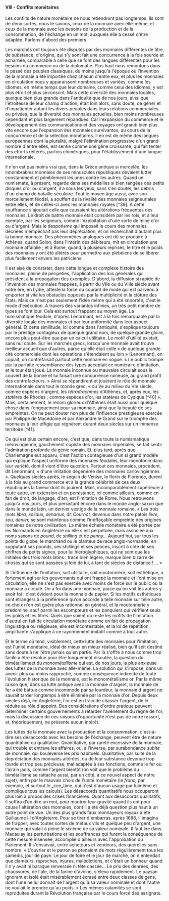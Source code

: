 #### VIII - Conflits monétaires

Les conflits de nature monétaire ne nous retiendront pas longtemps. Ils sont de deux sortes, nous le savons, ceux de la monnaie avec elle-même, et ceux de la monnaie avec les besoins de la production et de la consommation, de l'échange en un mot, auxquels elle a cessé d'être adaptée. Parlons d'abord des premiers.

Les marchés ont toujours été disputés par des monnaies différentes de titre, de substance, d'origine, qui s'y sont fait une concurrence à la fois sourde et acharnée, comparable à celle que se font des langues différentes pour les besoins du commerce ou de la diplomatie. Plus haut nous remontons dans le passé des peuples classiques, du moins jusqu'à l'époque où l'invention de la monnaie a été importée chez chacun d'entre eux, et plus les monnaies en circulation nous y apparaissent nombreuses et variées, comme les idiomes, en même temps que leur domaine, comme celui des idiomes, y est plus étroit et plus circonscrit. Mais cette diversité des monnaies locales, quoique bien plus grande dans l'antiquité que de nos jours, ainsi que l'étroitesse de leur champ d'action, était loin alors, sans doute, de gêner et d'impatienter autant les divers peuples dans leurs relations commerciales ou privées, que la diversité des monnaies actuelles, bien moins nombreuses cependant et plus largement répandues. Car l'expansion du commerce et le développement des communications et des voyages ont grandi bien plus vite encore que l'expansion des monnaies survivantes, au cours de la concurrence et de la sélection monétaires. Il en est de même des langues européennes dont la pluralité, malgré l'élimination progressive d'un grand nombre d'entre elles, est sentie comme une gêne croissante, qui fait tenter des efforts réitérés, parfois chimériques, pour l'établissement d'une langue internationale.

Il n'en est pas moins vrai que, dans la Grèce antique si morcelée, les innombrables monnaies de ses minuscules républiques devaient lutter constamment et péniblement les unes contre les autres. Quand un numismate, à présent, regarde dans ses médailles si bien rangées ces petits disques d'or ou d'argent, il a sous les yeux, sans s'en douter, les débris d'un champ de bataille séculaire. Tout le moyen âge aussi, avec son morcellement féodal, a souffert de la rivalité des monnaies seigneuriales entre elles, et de celles-ci avec les monnaies royales [^39]. À cette souffrance s'ajoutait celle que causaient les altérations fréquentes des monnaies. Le droit de battre monnaie était considéré par les rois, et à leur exemple, par les seigneurs, comme l'exploitation d'une sorte de mine d'or ou d'argent. Mais le despotisme qui imposait le cours des monnaies décriées n'empêchait pas leur dépréciation, et on recherchait d'autant plus la bonne monnaie. Des phénomènes analogues ont dû se produire à Athènes, quand Solon, dans l'intérêt des débiteurs, mit en circulation une monnaie affaiblie ; et à Rome, quand, à plusieurs reprises, le titre et le poids des monnaies y ont été altérés pour permettre aux plébéiens de se libérer plus facilement envers les patriciens.

Il est aisé de constater, dans cette longue et complexe histoire des monnaies, pleine de péripéties, l'application des lois générales qui président à la propagation des exemples. D'abord, la diffusion si rapide de l'invention des monnaies frappées, à partir du VIIe ou du VIIIe siècle avant notre ère, en Lydie, atteste la force du courant de mode qui est parvenu à emporter si vite les obstacles opposés par la multiplicité et la clôture des États. Mais ce n'est pas seulement l'idée même qui a été importée, c'est le mode d'exécution. A travers des variantes infinies, un très petit nombre de types se font jour. Cela est surtout frappant au moyen âge. La numismatique féodale, d'après Lenormant, est à la fois remarquable par la diversité locale des monnaies et par leur uniformité dans leur aspect général. Et cette similitude, ici comme dans l'antiquité, s'explique toujours par le prestige contagieux de quelque grand nom, de quelque grande gloire, encore plus peut-être que par un calcul utilitaire. Le motif d'utilité existait, sans nul doute. Sur les marchés grecs, lorsqu'une monnaie avait trouvé meilleur accueil que d'autres, parce qu'elle était celle « de quelque grande cité commerciale dont les opérations s'étendaient au loin » (Lenormant), on copiait, on contrefaisait partout cette monnaie en vogue. « Le public trompé par la parfaite ressemblance des types acceptait ce numéraire d'imitation, et le tour était joué. La monnaie inconnue ou mauvaise circulait sous le couvert de la bonne et lui faisait une concurrence ruineuse, au grand profit des contrefacteurs. » Ainsi se répandirent et jouèrent le rôle de monnaie internationale dans tout le monde grec, « du Ve au milieu du VIe siècle, comme espèces d'argent, les _tétradrachmes_ d'Athènes, et, après eux, les _statères_ de Rhodes ; comme espèces d'or, les statères de Cyzique [^40] ». Mais, certainement, le renom glorieux d'Athènes était aussi pour quelque chose dans l'engouement pour sa monnaie, ainsi que la beauté de ses empreintes. On ne peut douter non plus de l'influence prestigieuse exercée par Philippe de Macédoine et par Alexandre le Grand sur le triomphe des monnaies à leur effigie qui régnèrent durant deux siècles sur un immense territoire [^41].

Ce qui est plus certain encore, c'est que, dans toute la numismatique mérovingienne, gauchement copiste des monnaies impériales, se fait sentir l'admiration profonde du génie romain. Et, plus tard, après que Charlemagne eut apparu, c'est l'action contagieuse d'un si grand modèle qui explique l'aspect uniforme des monnaies féodales, leur monotonie dans leur variété, dont il vient d'être question. Partout ces monnaies, procèdent, dit Lenormant, « d'une imitation dégénérée des monnaies carlovingiennes ». Quelques siècles après, le sequin de Venise, le florin de Florence, durent à la fois au grand commerce et à la grande célébrité de ces deux républiques la faveur dont ils jouirent. Mais, incomparablement supérieure à toute autre, en extension et en persistance, ici comme ailleurs, comme en fait de droit, de langage, d'art, est l'imitation de Rome. Nous retrouvons jusqu'à nos jours, et plus persistant encore dans le monde anglo-saxon que dans le monde latin, un dernier vestige de la monnaie romaine. « Les trois mots _libra, solidus, denarius_, dit _Cournot,_ devenus dans notre patois _livre, sou, denier,_ se sont maintenus comme l'ineffaçable empreinte des origines romaines de notre civilisation. La même échelle monétaire a été portée par les Normands en Angleterre où elle s'est perpétuée, mais associée aux noms saxons de _pound,_ de _shilling_ et de _penny…_ Aujourd'hui, sur tous les points du globe, le marchand ou le planteur de race anglo-normande, en supputant ses pounds, ses shillings et ses pences, inscrit à côté de ses chiffres de petits signes, pour lui hiéroglyphiques, qui ne sont que les initiales des trois mots latins : trace bien légère, marque bien bizarre de choses qui se sont passées si loin de lui, à tant de siècles de distance ! … »

Si l'influence de l'imitation, soit utilitaire, soit moutonnière, soit esthétique, a fortement agi sur les gouvernants qui ont frappé la monnaie et l'ont mise en circulation, elle ne s'est pas exercée avec moins de force sur le public où la monnaie a circulé. On a foi dans une monnaie, parce qu'on voit les autres y avoir foi : c'est évident pour la monnaie de papier. Si les motifs esthétiques sont étrangers à la préférence qu'on accorde à telle monnaie sur telle autre, ce choix n'en est guère plus rationnel en général, et la moutonnerie y prédomine, sauf parmi les escompteurs et les banquiers qui vérifient seuls les poids et les titres. Quels que soient du reste les motifs de l'imitation d'autrui en fait de circulation monétaire comme en fait de propagation linguistique ou religieuse, elle est incontestable, et la loi de répétition amplifiante s'applique à ce rayonnement imitatif comme à tout autre.

Et le terme où tend, visiblement, cette lutte des monnaies pour l'imitation, est l'unité monétaire, idéal de mieux en mieux réalisé, bien qu'il soit destiné sans doute à ne l'être jamais qu'en partie. Par là s'offre à nous comme trop facile à être résolue pour être longuement discutée, la question du bimétallismeet du _monométallisme_ qui est, de nos jours, la plus anxieuse des luttes de la monnaie avec elle-même. La solution qui s'impose, dans un avenir plus ou moins rapproché, comme conséquence indirecte de toute l'évolution historique de la monnaie, est le monométallisme or. Par la même raison que, dans sa lutte antique avec la monnaie d'argent, la monnaie de fer a été battue comme incommode par sa lourdeur, la monnaie d'argent ne saurait tarder longtemps à être éliminée par la monnaie d'or. Depuis deux siècles déjà, en Angleterre, l'or est en train de chasser l'argent, de le réduire au rôle d'appoint. Des considérations d'ordre pratique peuvent déterminer certains gouvernements à retarder l'avènement du règne de l'or, mais la discussion de ces raisons d'opportunité n'est pas de notre ressort, et, théoriquement, ne présente aucun intérêt.

Les luttes de la monnaie avec la production et la consommation, c'est-à-dire ses désaccords avec les besoins de l'échange, peuvent être de nature quantitative ou qualitative. Quantitative, par rareté excessive de la monnaie, qui trouble et entrave les affaires, ou, à l'inverse, par surabondance _subite_ de monnaie, qui bouleverse les prix habituels. Qualitative, par suite de la dépréciation des monnaies altérées, ou de leur substance devenue trop lourde et trop peu précieuse, mal adaptée à ses fonctions, comme le fer ou l'airain jadis, comme l'argent bientôt (on voit que le problème du bimétallisme se rattache aussi, par un côté, à ce nouvel aspect de notre sujet), enfin par le mauvais choix de l'unité monétaire (le _franc,_ par exemple, et surtout le _cen_time, qui n'est d'aucun usage par luimême et complique tous les calculs). Les désaccords quantitatifs nous occuperont plus loin à propos des crises financières. Quant aux désaccords qualitatifs, il suffira d'en dire un mot, pour montrer leur gravité quand ils ont pour cause l'altération des monnaies, dont il a été déjà question plus haut à un autre point de vue. Un des plus grands faux monnayeurs royaux a été Guillaume III d'Angleterre. Pour se tirer d'embarras, après 1688, il imagina de frapper, avec toutes sortes de métaux vils et quelque peu d'argent, une monnaie qui valait à peine le sixième de sa valeur nominale. Il faut lire dans Macaulay les perturbations et les souffrances qui furent la conséquence de cette mesure insensée, accomplie d'ailleurs avec l'approbation du Parlement. Il s'ensuivait, entre acheteurs et vendeurs, des querelles sans nombre. « L'ouvrier et le patron se prenaient de mots régulièrement tous les samedis, jour de paye. Le jour de foire et le jour de marché, on n'entendait que clameurs, reproches, injures, malédictions, et c'était un bonheur quand il n'y avait ni baraque renversée ni tête cassée… Le prix des denrées, des chaussures, de l'ale, de la farine d'avoine, s'éleva rapidement. Le paysan ignorant et isolé était misérablement écrasé entre deux classes de gens, dont l'une ne lui donnait de l'argent qu'à sa valeur nominale et dont l'autre ne voulait le prendre qu'au poids. » Les mêmes calamités se sont reproduites durant la Révolution française par le cours forcé des assignats.
